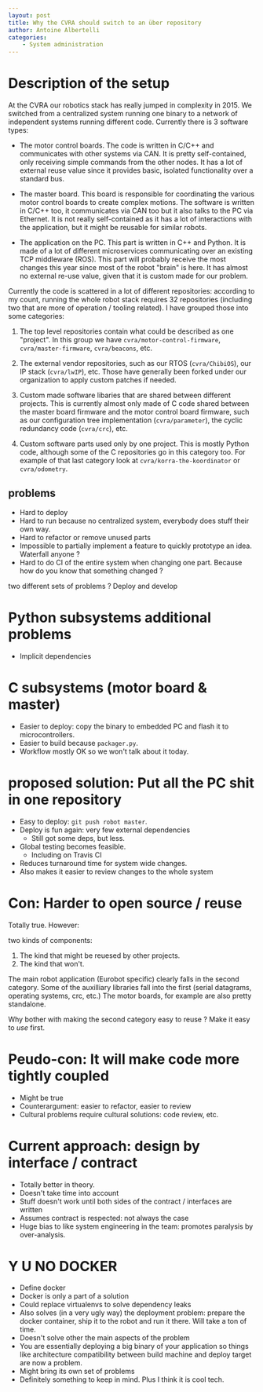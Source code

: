 ```yaml
---
layout: post
title: Why the CVRA should switch to an über repository
author: Antoine Albertelli
categories:
    - System administration
---
```


# Description of the setup
At the CVRA our robotics stack has really jumped in complexity in 2015.
We switched from a centralized system running one binary to a network of independent systems running different code.
Currently there is 3 software types:

* The motor control boards.
    The code is written in C/C++ and communicates with other systems via CAN.
    It is pretty self-contained, only receiving simple commands from the other nodes.
    It has a lot of external reuse value since it provides basic, isolated functionality over a standard bus.

* The master board.
    This board is responsible for coordinating the various motor control boards to create complex motions.
    The software is written in C/C++ too, it communicates via CAN too but it also talks to the PC via Ethernet.
    It is not really self-contained as it has a lot of interactions with the application, but it might be reusable for similar robots.

* The application on the PC.
    This part is written in C++ and Python.
    It is made of a lot of different microservices communicating over an existing TCP middleware (ROS).
    This part will probably receive the most changes this year since most of the robot "brain" is here.
    It has almost no external re-use value, given that it is custom made for our problem.

Currently the code is scattered in a lot of different repositories: according to my count, running the whole robot stack requires 32 repositories (including two that are more of operation / tooling related).
I have grouped those into some categories:

1. The top level repositories contain what could be described as one "project".
    In this group we have `cvra/motor-control-firmware`, `cvra/master-firmware`, `cvra/beacons`, etc.

2. The external vendor repositories, such as our RTOS (`cvra/ChibiOS`), our IP stack (`cvra/lwIP`), etc.
    Those have generally been forked under our organization to apply custom patches if needed.

3. Custom made software libaries that are shared between different projects.
    This is currently almost only made of C code shared between the master board firmware and the motor control board firmware, such as our configuration tree implementation (`cvra/parameter`), the cyclic redundancy code (`cvra/crc`), etc.

4. Custom software parts used only by one project.
    This is mostly Python code, although some of the C repositories go in this category too.
    For example of that last category look at `cvra/korra-the-koordinator` or `cvra/odometry`.

## problems
* Hard to deploy
* Hard to run because no centralized system, everybody does stuff their own way.
* Hard to refactor or remove unused parts
* Impossible to partially implement a feature to quickly prototype an idea.
    Waterfall anyone ?
* Hard to do CI of the entire system when changing one part.
    Because how do you know that something changed ?

two different sets of problems ? Deploy and develop

# Python subsystems additional problems
* Implicit dependencies

# C subsystems (motor board & master)
* Easier to deploy: copy the binary to embedded PC and flash it to microcontrollers.
* Easier to build because `packager.py`.
* Workflow mostly OK so we won't talk about it today.

# proposed solution: Put all the PC shit in one repository
* Easy to deploy: `git push robot master`.
* Deploy is fun again: very few external dependencies
    - Still got some deps, but less.
* Global testing becomes feasible.
    - Including on Travis CI
* Reduces turnaround time for system wide changes.
* Also makes it easier to review changes to the whole system


# Con: Harder to open source / reuse
Totally true. However:

two kinds of components:

1. The kind that might be reuesed by other projects.
2. The kind that won't.

The main robot application (Eurobot specific) clearly falls in the second category.
Some of the auxilliary libraries fall into the first (serial datagrams, operating systems, crc, etc.)
The motor boards, for example are also pretty standalone.

Why bother with making the second category easy to reuse ?
Make it easy to *use* first.

# Peudo-con: It will make code more tightly coupled
* Might be true
* Counterargument: easier to refactor, easier to review
* Cultural problems require cultural solutions: code review, etc.

# Current approach: design by interface / contract
* Totally better in theory.
* Doesn't take time into account
* Stuff doesn't work until both sides of the contract / interfaces are written
* Assumes contract is respected: not always the case
* Huge bias to like system engineering in the team: promotes paralysis by over-analysis.

# Y U NO DOCKER
* Define docker
* Docker is only a part of a solution
* Could replace virtualenvs to solve dependency leaks
* Also solves (in a very ugly way) the deployment problem: prepare the docker container, ship it to the robot and run it there.
    Will take a ton of time.
* Doesn't solve other the main aspects of the problem
* You are essentially deploying a big binary of your application so things like architecture compatibility between build machine and deploy target are now a problem.
* Might bring its own set of problems
* Definitely something to keep in mind.
    Plus I think it is cool tech.
